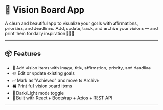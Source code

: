 # 🌟 Vision Board App

A clean and beautiful app to visualize your goals with affirmations, priorities, and deadlines. Add, update, track, and archive your visions — and print them for daily inspiration 🧘‍♀️🎯

---

## 📦 Features

- 📸 Add vision items with image, title, affirmation, priority, and deadline
- ✏️ Edit or update existing goals
- ✅ Mark as "Achieved" and move to Archive
- 🖨️ Print full vision board items
- 🌙 Dark/Light mode toggle
- 🧠 Built with React + Bootstrap + Axios + REST API

---

